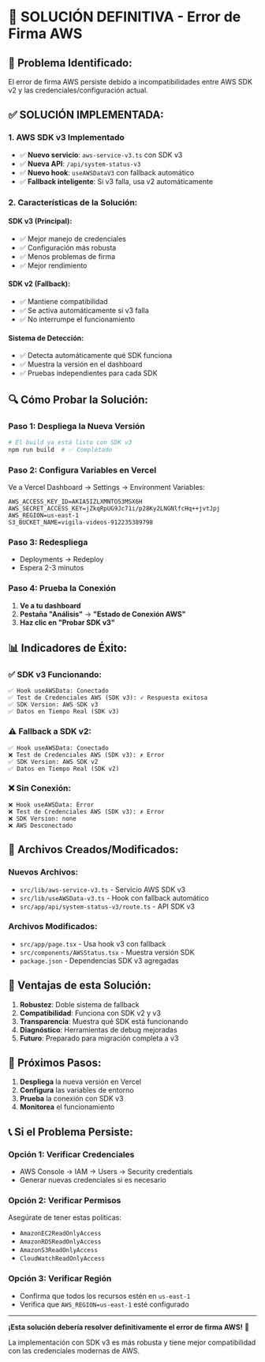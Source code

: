 # 🔧 SOLUCIÓN DEFINITIVA - Error de Firma AWS

## 🚨 **Problema Identificado:**
El error de firma AWS persiste debido a incompatibilidades entre AWS SDK v2 y las credenciales/configuración actual.

## ✅ **SOLUCIÓN IMPLEMENTADA:**

### **1. AWS SDK v3 Implementado**
- ✅ **Nuevo servicio**: `aws-service-v3.ts` con SDK v3
- ✅ **Nueva API**: `/api/system-status-v3` 
- ✅ **Nuevo hook**: `useAWSDataV3` con fallback automático
- ✅ **Fallback inteligente**: Si v3 falla, usa v2 automáticamente

### **2. Características de la Solución:**

#### **SDK v3 (Principal):**
- ✅ Mejor manejo de credenciales
- ✅ Configuración más robusta
- ✅ Menos problemas de firma
- ✅ Mejor rendimiento

#### **SDK v2 (Fallback):**
- ✅ Mantiene compatibilidad
- ✅ Se activa automáticamente si v3 falla
- ✅ No interrumpe el funcionamiento

#### **Sistema de Detección:**
- ✅ Detecta automáticamente qué SDK funciona
- ✅ Muestra la versión en el dashboard
- ✅ Pruebas independientes para cada SDK

## 🔍 **Cómo Probar la Solución:**

### **Paso 1: Despliega la Nueva Versión**
```bash
# El build ya está listo con SDK v3
npm run build  # ✅ Completado
```

### **Paso 2: Configura Variables en Vercel**
Ve a Vercel Dashboard → Settings → Environment Variables:

```env
AWS_ACCESS_KEY_ID=AKIA5IZLXMNTO53MSX6H
AWS_SECRET_ACCESS_KEY=jZkqRpUG9Jc71i/p28Ky2LNGNlfcHq++jvtJpj
AWS_REGION=us-east-1
S3_BUCKET_NAME=vigila-videos-912235389798
```

### **Paso 3: Redespliega**
- Deployments → Redeploy
- Espera 2-3 minutos

### **Paso 4: Prueba la Conexión**
1. **Ve a tu dashboard**
2. **Pestaña "Análisis"** → **"Estado de Conexión AWS"**
3. **Haz clic en "Probar SDK v3"**

## 📊 **Indicadores de Éxito:**

### **✅ SDK v3 Funcionando:**
```
✅ Hook useAWSData: Conectado
✅ Test de Credenciales AWS (SDK v3): ✓ Respuesta exitosa
✅ SDK Version: AWS SDK v3
✅ Datos en Tiempo Real (SDK v3)
```

### **⚠️ Fallback a SDK v2:**
```
✅ Hook useAWSData: Conectado
❌ Test de Credenciales AWS (SDK v3): ✗ Error
✅ SDK Version: AWS SDK v2
✅ Datos en Tiempo Real (SDK v2)
```

### **❌ Sin Conexión:**
```
❌ Hook useAWSData: Error
❌ Test de Credenciales AWS (SDK v3): ✗ Error
❌ SDK Version: none
❌ AWS Desconectado
```

## 🔧 **Archivos Creados/Modificados:**

### **Nuevos Archivos:**
- `src/lib/aws-service-v3.ts` - Servicio AWS SDK v3
- `src/lib/useAWSData-v3.ts` - Hook con fallback automático
- `src/app/api/system-status-v3/route.ts` - API SDK v3

### **Archivos Modificados:**
- `src/app/page.tsx` - Usa hook v3 con fallback
- `src/components/AWSStatus.tsx` - Muestra versión SDK
- `package.json` - Dependencias SDK v3 agregadas

## 🎯 **Ventajas de esta Solución:**

1. **Robustez**: Doble sistema de fallback
2. **Compatibilidad**: Funciona con SDK v2 y v3
3. **Transparencia**: Muestra qué SDK está funcionando
4. **Diagnóstico**: Herramientas de debug mejoradas
5. **Futuro**: Preparado para migración completa a v3

## 🚀 **Próximos Pasos:**

1. **Despliega** la nueva versión en Vercel
2. **Configura** las variables de entorno
3. **Prueba** la conexión con SDK v3
4. **Monitorea** el funcionamiento

## 📞 **Si el Problema Persiste:**

### **Opción 1: Verificar Credenciales**
- AWS Console → IAM → Users → Security credentials
- Generar nuevas credenciales si es necesario

### **Opción 2: Verificar Permisos**
Asegúrate de tener estas políticas:
- `AmazonEC2ReadOnlyAccess`
- `AmazonRDSReadOnlyAccess` 
- `AmazonS3ReadOnlyAccess`
- `CloudWatchReadOnlyAccess`

### **Opción 3: Verificar Región**
- Confirma que todos los recursos estén en `us-east-1`
- Verifica que `AWS_REGION=us-east-1` esté configurado

---

**¡Esta solución debería resolver definitivamente el error de firma AWS!** 🎉

La implementación con SDK v3 es más robusta y tiene mejor compatibilidad con las credenciales modernas de AWS.

